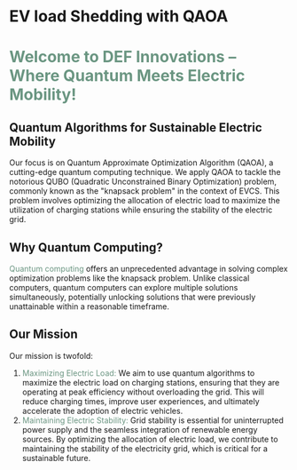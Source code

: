 # EV load Shedding with QAOA

<h1 style="color: #6b9682;">Welcome to DEF Innovations – Where Quantum Meets Electric Mobility!</h1>


<h2>Quantum Algorithms for Sustainable Electric Mobility</h2>

<p>Our focus is on Quantum Approximate Optimization Algorithm (QAOA), a cutting-edge quantum computing technique. We apply QAOA to tackle the notorious QUBO (Quadratic Unconstrained Binary Optimization) problem, commonly known as the "knapsack problem" in the context of EVCS. This problem involves optimizing the allocation of electric load to maximize the utilization of charging stations while ensuring the stability of the electric grid.</p>

<h2>Why Quantum Computing?</h2>

<p><span style="color: #6b9682;">Quantum computing</span> offers an unprecedented advantage in solving complex optimization problems like the knapsack problem. Unlike classical computers, quantum computers can explore multiple solutions simultaneously, potentially unlocking solutions that were previously unattainable within a reasonable timeframe.</p>

<h2>Our Mission</h2>

<p>Our mission is twofold:</p>
<ol>
    <li><span style="color: #6b9682;">Maximizing Electric Load:</span> We aim to use quantum algorithms to maximize the electric load on charging stations, ensuring that they are operating at peak efficiency without overloading the grid. This will reduce charging times, improve user experiences, and ultimately accelerate the adoption of electric vehicles.</li>
    <li><span style="color: #6b9682;">Maintaining Electric Stability:</span> Grid stability is essential for uninterrupted power supply and the seamless integration of renewable energy sources. By optimizing the allocation of electric load, we contribute to maintaining the stability of the electricity grid, which is critical for a sustainable future.</li>
</ol>

